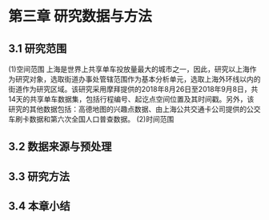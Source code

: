 # 第三章 研究数据与方法
## 3.1 研究范围
(1)空间范围
上海是世界上共享单车投放量最大的城市之一，因此，研究以上海作为研究对象，选取街道办事处管辖范围作为基本分析单元，选取上海外环线以内的街道作为研究区域。该研究采用摩拜提供的2018年8月26日至2018年9月8日，共14天的共享单车数据集，包括行程编号、起讫点空间位置及其时间戳。另外，该研究的其他数据包括：高德地图的兴趣点数据、由上海公共交通卡公司提供的公交车刷卡数据和第六次全国人口普查数据。
(2)时间范围
## 3.2 数据来源与预处理
## 3.3 研究方法
## 3.4 本章小结